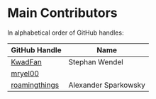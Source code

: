 # Main Contributors

In alphabetical order of GitHub handles:

| GitHub Handle                                     | Name                 |
|---------------------------------------------------|----------------------|
| [KwadFan](https://github.com/KwadFan)             | Stephan Wendel       |
| [mryel00](https://github.com/mryel00)             |                      |
| [roamingthings](https://github.com/roamingthings) | Alexander Sparkowsky |
